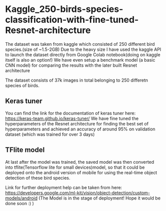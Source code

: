 # Kaggle_250-birds-species-classification-with-fine-tuned-Resnet-architecture

The dataset was taken from kaggle which consisted of 250 different bird species.(size of ~1.5-2GB)
Due to the heavy size I have used the kaggle API to launch the dataset directly from Google Colab notebook(doing on kaggle itself is also an option!)
We have even setup a benchmark model (a basic CNN model) for comparing the results with the later built Resnet architecture

The dataset consists of 37k images in total belonging to 250 differetn species of birds.

## Keras tuner
You can find the link for the documentation of keras tuner here: https://keras-team.github.io/keras-tuner/
We have fine tuned the hyperparameters of the Resnet architecture for finding the best set of hyperparameters and achieved an accuracy of around 95% on validation dataset
(which was trained for over 3 days)

## TFlite model
At last after the model was trained, the saved model was then converted into tflite(Tensorflow lite for small devices)model,
so that it could be deployed onto the android version of mobile for using the real-time object detection of these bird species.

Link for further deployment help can be taken from here: https://developers.google.com/ml-kit/vision/object-detection/custom-models/android
(The Model is in the stage of deployment! Hope it would be done soon :) )
